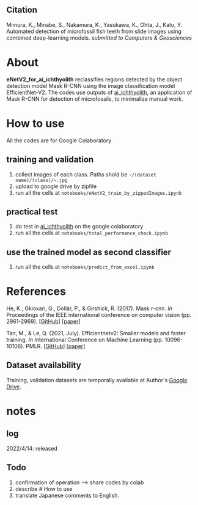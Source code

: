 ## Citation
Mimura, K., Minabe, S., Nakamura, K., Yasukawa, K., Ohta, J., Kato, Y. Automated detection of microfossil fish teeth from slide images using combined deep-learning models. *submitted to Computers & Geosciences*

# About
**eNetV2_for_ai_ichthyolith** reclassifies regions detected by the object detection model Mask R-CNN using the image classification model EfficientNet-V2. The codes use outputs of [ai_ichthyolith](https://github.com/KazuhideMimura/ai_ichthyolith), an application of Mask R-CNN for detection of microfossils, to minimalize manual work.

# How to use
All the codes are for Google Colaboratory

## training and validation
1. collect images of each class. Paths shold be `~/(dataset name)/(class)/~.jpg` 
2. upload to google drive by zipfile
3. run all the cells at `notebooks/eNetV2_train_by_zippedImages.ipynb`

## practical test
1. do test in [ai_ichthyolith](https://github.com/KazuhideMimura/ai_ichthyolith) on the google colaboratory
2. run all the cells at `notebooks/total_performance_check.ipynb`

## use the trained model as second classifier
1. run all the cells at `notebooks/predict_from_excel.ipynb`

# References
He, K., Gkioxari, G., Dollár, P., & Girshick, R. (2017). Mask r-cnn. *In* Proceedings of the IEEE international conference on computer vision (pp. 2961-2969). [[GitHub](https://github.com/matterport/Mask_RCNN)] [[paper](https://openaccess.thecvf.com/content_iccv_2017/html/He_Mask_R-CNN_ICCV_2017_paper.html)]

Tan, M., & Le, Q. (2021, July). Efficientnetv2: Smaller models and faster training. *In* International Conference on Machine Learning (pp. 10096-10106). PMLR. [[GitHub](https://github.com/google/automl/tree/master/efficientnetv2)] [[paper](http://proceedings.mlr.press/v139/tan21a.html)]

## Dataset availability
Training, validation datasets are temporally available at Author's [Google Drive](https://drive.google.com/drive/folders/1QC7deWgQRFkoDdOLao3SatYC6TO4moeT?usp=sharing).

# notes
## log
2022/4/14: released

## Todo
1. confirmation of operation --> share codes by colab
2. describe # How to use
3. translate Japanese comments to English. 
